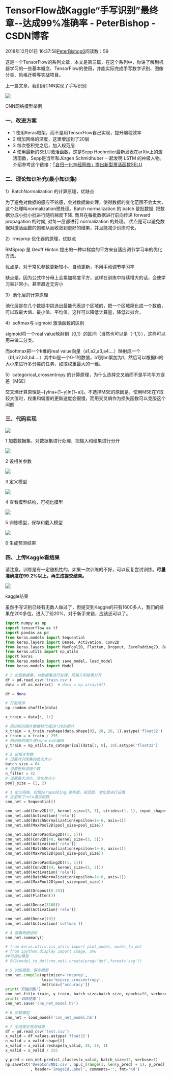 # TensorFlow战Kaggle“手写识别”最终章--达成99%准确率 - PeterBishop - CSDN博客





2018年12月01日 16:37:58[PeterBishop0](https://me.csdn.net/qq_40061421)阅读数：59








> 
这是一个TensorFlow的系列文章，本文是第三篇，在这个系列中，你讲了解到机器学习的一些基本概念、TensorFlow的使用，并能实际完成手写数字识别、图像分类、风格迁移等实战项目。


上一篇文章，我们用CNN实现了手写识别

![](https://upload-images.jianshu.io/upload_images/280127-74b02a656a789723.png?imageMogr2/auto-orient/strip%7CimageView2/2/w/600/format/webp)

CNN网络模型举例

### 一、改进方案
- 1 使用Keras框架，而不是用TensorFlow自己实现，提升编程效率
- 2 增加网络的深度，这里增加到了20层
- 3 每次卷积完之后，加入规范层
- 4 使用最新的SELU激活函数，这是Sepp Hochreiter最新发表在arXiv上的激活函数，Sepp是当年和Jürgen Schmidhuber 一起发明 LSTM 的神级人物。介绍参考这个链接：[「自归一化神经网络」提出新型激活函数SELU](https://link.jianshu.com?t=http://example.net/)

### 二、理论知识补充(最小知识集)

1）BatchNormalization 的计算原理，优缺点

为了避免对数据的感应不铭感，会对数据做处理，使得数据的变化范围不会太大，这个处理叫normalization预处理。Batch normalization 的 batch 是批数据, 把数据分成小批小批进行随机梯度下降. 而且在每批数据进行前向传递 forward propagation 的时候, 对每一层都进行 normalization 的处理。 优点是可以避免数据对激活函数的饱和从而收敛到更好的结果，并且能减少训练时长。

2）rmsprop 优化器的原理，优缺点

RMSprop 是 Geoff Hinton 提出的一种以梯度的平方来自适应调节学习率的优化方法。

优点是，对于常见参数更新较小，自动更新，不用手动调节学习率

缺点是，因为公式中分母上会累加梯度平方，这样在训练中持续增大的话，会使学习率非常小，甚至趋近无穷小

3）池化层的计算原理

池化层是在几个数据中挑选出最能代表这个区域的，把一个区域简化成一个数值，可以取最大值、最小值、平均值。这样可以降低计算量，降低过拟合。

4）softmax与 sigmoid 激活函数的区别

sigmoid将一个real value映射到（0,1）的区间（当然也可以是（-1,1）），这样可以用来做二分类。

而softmax把一个k维的real value向量（a1,a2,a3,a4….）映射成一个（b1,b2,b3,b4….）其中bi是一个0-1的数值，b1到bn累加为1，然后可以根据bi的大小来进行多分类的任务，如取权重最大的一维。

5）categorical_crossentropy 的计算原理，为什么选择交叉熵而不是平均平方误差（MSE）

交叉熵计算原理是−[ylna+(1−y)ln(1−a)]。不选择MSE的原因是，使用MSE在Y取较大值时，权重和偏置的更新速度会很慢，而用交叉熵作为损失函数可以克服这个问题

### 三、代码实现

![](https://upload-images.jianshu.io/upload_images/280127-0dd9f45f8617b58a.png?imageMogr2/auto-orient/strip%7CimageView2/2/w/745/format/webp)

1 加载数据集，对数据集进行处理，把输入和结果进行分开

![](https://upload-images.jianshu.io/upload_images/280127-2cb1b64d704a29c7.png?imageMogr2/auto-orient/strip%7CimageView2/2/w/897/format/webp)

2 设相关参数

![](https://upload-images.jianshu.io/upload_images/280127-077abfc8bf88a76c.png?imageMogr2/auto-orient/strip%7CimageView2/2/w/1000/format/webp)

3 定义模型

![](https://upload-images.jianshu.io/upload_images/280127-c011fcc1b7fec653.png?imageMogr2/auto-orient/strip%7CimageView2/2/w/953/format/webp)

4 查看模型结构，可视化模型

![](https://upload-images.jianshu.io/upload_images/280127-e7465d3467befdd3.png?imageMogr2/auto-orient/strip%7CimageView2/2/w/1000/format/webp)

5 训练模型，保存和载入模型

![](https://upload-images.jianshu.io/upload_images/280127-12b51a98bca6a7bb.png?imageMogr2/auto-orient/strip%7CimageView2/2/w/1000/format/webp)

6 生成预测结果

### 四、上传Kaggle看结果

请注意，训练是有一定随机性的，如果一次训练的不好，可以反复尝试训练。**尽量准确度在99.2%以上，再生成提交结果。**

![](https://upload-images.jianshu.io/upload_images/280127-e11e0061cd83617a.png?imageMogr2/auto-orient/strip%7CimageView2/2/w/957/format/webp)

kaggle结果

虽然手写识别已经有无数人做过了，但提交到Kaggle的只有1600多人，我们的结果在200多位，进入了前20%，对于新手来错，应该还可以了。

```python
import numpy as np
import tensorflow as tf
import pandas as pd
from keras.models import Sequential
from keras.layers import Dense, Activation, Conv2D
from keras.layers import MaxPool2D, Flatten, Dropout, ZeroPadding2D, BatchNormalization
from keras.utils import np_utils
import keras
from keras.models import save_model, load_model
from keras.models import Model

# 1 加载数据集，对数据集进行处理，把输入和结果分开
df = pd.read_csv('train.csv')
data = df.as_matrix()  # data = np.array(df)

df = None

# 打乱顺序
np.random.shuffle(data)

x_train = data[:, 1:]

# 把训练的图片数据转化成28*28的图片
x_train = x_train.reshape(data.shape[0], 28, 28, 1).astype('float32')
x_train = x_train / 255
# 把训练的图片进行one-hot编码
y_train = np_utils.to_categorical(data[:, 0], 10).astype('float32')

# 2 设相关参数
# 设置对训练集的批次大小
batch_size = 64
# 设置卷积滤镜个数
n_filter = 32
# 设置最大池化，池化核大小
pool_size = (2, 2)

# 3 定义网络，安照zeropadding,巻积层，规范层，池化层进行设置
# 这里用了relu激活函数
cnn_net = Sequential()

cnn_net.add(Conv2D(32, kernel_size=(3, 3), strides=(1, 1), input_shape=(28, 28, 1)))
cnn_net.add(Activation('relu'))
cnn_net.add(BatchNormalization(epsilon=1e-6, axis=1))
cnn_net.add(MaxPool2D(pool_size=pool_size))

cnn_net.add(ZeroPadding2D((1, 1)))
cnn_net.add(Conv2D(48, kernel_size=(3, 3)))
cnn_net.add(Activation('relu'))
cnn_net.add(BatchNormalization(epsilon=1e-6, axis=1))
cnn_net.add(MaxPool2D(pool_size=pool_size))

cnn_net.add(ZeroPadding2D((1, 1)))
cnn_net.add(Conv2D(64, kernel_size=(2, 2)))
cnn_net.add(Activation('relu'))
cnn_net.add(BatchNormalization(epsilon=1e-6, axis=1))
cnn_net.add(MaxPool2D(pool_size=pool_size))

cnn_net.add(Dropout(0.25))
cnn_net.add(Flatten())

cnn_net.add(Dense(3168))
cnn_net.add(Activation('relu'))

cnn_net.add(Dense(10))
cnn_net.add(Activation('softmax'))

# 4 查看网络结构
cnn_net.summary()

# from keras.utils.vis_utils import plot_model, model_to_dot
# from Ipython.display import Image, SVG
##可视化模型
# SVG(model_to_dot(cnn_net).create(prog='dot',format='svg'))

# 5 训练模型，保存模型
cnn_net.compile(optimizer='rmsprop',
                loss='binary_crossentropy',
                metrics=['accuracy'])
print('开始训练')
cnn_net.fit(x_train, y_train, batch_size=batch_size, epochs=50, verbose=1, validation_split=0.2)
print('训练结束')
cnn_net.save('cnn_net_model.h5')

# 6 加载模型
cnn_net = load_model('cnn_net_model.h5')

# 7 生成提交预测结果
df = pd.read_csv('test.csv')
x_valid = df.values.astype('float32')
n_valid = x_valid.shape[0]
x_valid = x_valid.reshape(n_valid, 28, 28, 1)
x_valid = x_valid / 255

y_pred = cnn_net.predict_classes(x_valid, batch_size=32, verbose=1)
np.savetxt('DeepConvNN1.csv', np.c_[range(1, len(y_pred) + 1), y_pred], delimiter=',' \
           , header='ImageId,Label', comments='', fmt='%d')
```






